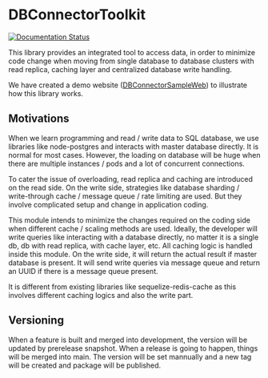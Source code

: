 DBConnectorToolkit
==================

[![Documentation Status](https://app.readthedocs.org/projects/dbconnectortoolkit/badge/?version=latest)](https://dbconnectortoolkit.readthedocs.io/en/latest/)


This library provides an integrated tool to access data, in order to minimize code change when moving from single database to database clusters with read replica, caching layer and centralized database write handling.

We have created a demo website ([DBConnectorSampleWeb](https://github.com/zx2486/DBConnectorSampleWeb)) to illustrate how this library works.

Motivations
-----------

When we learn programming and read / write data to SQL database, we use libraries like node-postgres and interacts with master database directly.
It is normal for most cases. However, the loading on database will be huge when there are multiple instances / pods and a lot of concurrent connections.

To cater the issue of overloading, read replica and caching are introduced on the read side. 
On the write side, strategies like database sharding / write-through cache / message queue / rate limiting are used.
But they involve complicated setup and change in application coding.

This module intends to minimize the changes required on the coding side when different cache / scaling methods are used.
Ideally, the developer will write queries like interacting with a database directly, no matter it is a single db, db with read replica, with cache layer, etc.
All caching logic is handled inside this module.
On the write side, it will return the actual result if master database is present. It will send write queries via message queue and return an UUID if there is a message queue present.

It is different from existing libraries like sequelize-redis-cache as this involves different caching logics and also the write part.

Versioning
----------

When a feature is built and merged into development, the version will be updated by prerelease snapshot.
When a release is going to happen, things will be merged into main. 
The version will be set mannually and a new tag will be created and package will be published.
